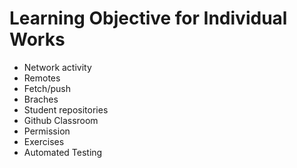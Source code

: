 # Learning Objective for Individual Works

* Network activity
* Remotes
* Fetch/push
* Braches
* Student repositories
* Github Classroom
* Permission
* Exercises
* Automated Testing
